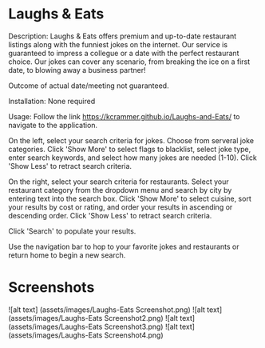 # Laughs & Eats

Description: Laughs & Eats offers premium and up-to-date restaurant listings along with the funniest jokes on the internet. Our service is guaranteed to impress a collegue or a date with the perfect restaurant choice. Our jokes can cover any scenario, from breaking the ice on a first date, to blowing away a business partner!

Outcome of actual date/meeting not guaranteed.

Installation: None required

Usage: Follow the link https://kcrammer.github.io/Laughs-and-Eats/ to navigate to the application. 

On the left, select your search criteria for jokes. Choose from serveral joke categories. Click 'Show More' to select flags to blacklist, select joke type, enter search keywords, and select how many jokes are needed (1-10). Click 'Show Less' to retract search criteria.

On the right, select your search criteria for restaurants. Select your restaurant category from the dropdown menu and search by city by entering text into the search box. Click 'Show More' to select cuisine, sort your results by cost or rating, and order your results in ascending or descending order. Click 'Show Less' to retract search criteria.

Click 'Search' to populate your results. 

Use the navigation bar to hop to your favorite jokes and restaurants or return home to begin a new search.

# Screenshots

![alt text] (assets/images/Laughs-Eats Screenshot.png)
![alt text] (assets/images/Laughs-Eats Screenshot2.png)
![alt text] (assets/images/Laughs-Eats Screenshot3.png)
![alt text] (assets/images/Laughs-Eats Screenshot4.png)
